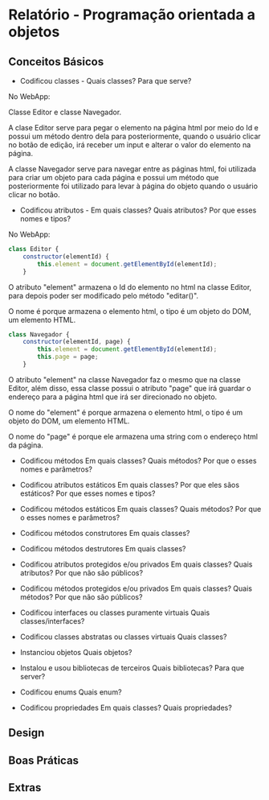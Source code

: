 # Relatório - Programação orientada a objetos

## Conceitos Básicos
- Codificou classes - Quais classes? Para que serve?

No WebApp:

Classe Editor e classe Navegador.

A clase Editor serve para pegar o elemento na página html por meio do Id e possui um método dentro dela para posteriormente, quando o usuário clicar no botão de edição, irá receber um input e alterar o valor do elemento na página.

A classe Navegador serve para navegar entre as páginas html, foi utilizada para criar um objeto para cada página e possui um método que posteriormente foi utilizado para levar à página do objeto quando o usuário clicar no botão.


- Codificou atributos - Em quais classes? Quais atributos? Por que esses nomes e tipos?

No WebApp:

```js
class Editor {
    constructor(elementId) {
        this.element = document.getElementById(elementId);
    }
```

O atributo "element" armazena o Id do elemento no html na classe Editor, para depois poder ser modificado pelo método "editar()".

O nome é porque armazena o elemento html, o tipo é um objeto do DOM, um elemento HTML.

```js
class Navegador {
    constructor(elementId, page) {
        this.element = document.getElementById(elementId);
        this.page = page;
    }
```

O atributo "element" na classe Navegador faz o mesmo que na classe Editor, além disso, essa classe possui o atributo "page" que irá guardar o endereço para a página html que irá ser direcionado no objeto.

O nome do "element" é porque armazena o elemento html, o tipo é um objeto do DOM, um elemento HTML.

O nome do "page" é porque ele armazena uma string com o endereço html da página.


- Codificou métodos
Em quais classes? Quais métodos? Por que o esses nomes e parâmetros?


- Codificou atributos estáticos
Em quais classes? Por que eles sãos estáticos? Por que esses nomes e tipos?

- Codificou métodos estáticos
Em quais classes? Quais métodos? Por que o esses nomes e parâmetros?

- Codificou métodos construtores
Em quais classes?

- Codificou métodos destrutores
Em quais classes?

- Codificou atributos protegidos e/ou privados
Em quais classes? Quais atributos? Por que não são públicos?

- Codificou métodos protegidos e/ou privados
Em quais classes? Quais métodos? Por que não são públicos?

- Codificou interfaces ou classes puramente virtuais
Quais classes/interfaces?

- Codificou classes abstratas ou classes virtuais
Quais classes?

- Instanciou objetos
Quais objetos?

- Instalou e usou bibliotecas de terceiros 
Quais bibliotecas? Para que server?

- Codificou enums
Quais enum?

- Codificou propriedades
Em quais classes? Quais propriedades?


## Design

## Boas Práticas

## Extras

